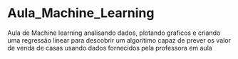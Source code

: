 # Aula_Machine_Learning
Aula de Machine learning analisando dados, plotando graficos e criando uma regressão linear para descobrir um algoritimo capaz de prever os valor de venda de casas usando dados fornecidos pela professora em aula
